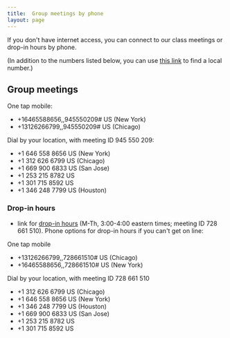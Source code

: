 ```yaml
---
title:  Group meetings by phone
layout: page
---
```



If you don't have internet access, you can connect to our class meetings or drop-in hours by phone.

(In addition to the numbers listed below, you can use [this link](https://holycross.zoom.us/u/aBCV0bQDC) to find a local number.)



## Group meetings

One tap mobile:

- +16465588656,,945550209# US (New York)
- +13126266799,,945550209# US (Chicago)

Dial by your location, with meeting ID 945 550 209:

- +1 646 558 8656 US (New York)
- +1 312 626 6799 US (Chicago)
- +1 669 900 6833 US (San Jose)
- +1 253 215 8782 US
- +1 301 715 8592 US
- +1 346 248 7799 US (Houston)


### Drop-in hours

-  link for [drop-in hours](https://holycross.zoom.us/j/728661510) (M-Th, 3:00-4:00 eastern times; meeting ID 728 661 510).  Phone options for drop-in hours if you can't get on line:

One tap mobile

- +13126266799,,728661510# US (Chicago)
- +16465588656,,728661510# US (New York)

Dial by your location, with meeting ID 728 661 510

- +1 312 626 6799 US (Chicago)
- +1 646 558 8656 US (New York)
- +1 346 248 7799 US (Houston)
- +1 669 900 6833 US (San Jose)
- +1 253 215 8782 US
- +1 301 715 8592 US
